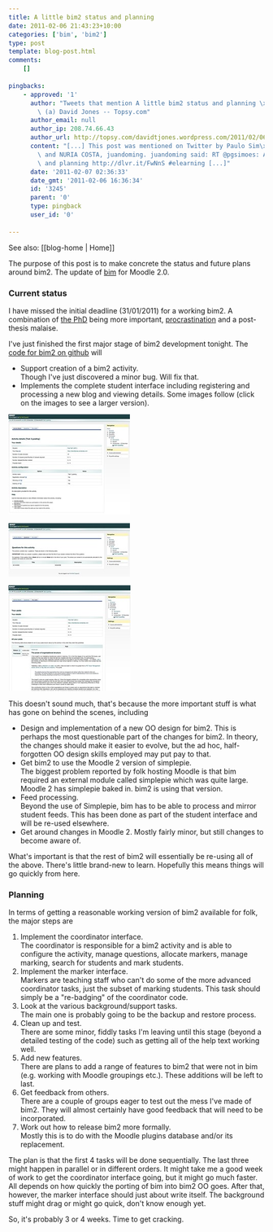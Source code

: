 ```yaml
---
title: A little bim2 status and planning
date: 2011-02-06 21:43:23+10:00
categories: ['bim', 'bim2']
type: post
template: blog-post.html
comments:
    []
    
pingbacks:
    - approved: '1'
      author: "Tweets that mention A little bim2 status and planning \xAB The Weblog of\
        \ (a) David Jones -- Topsy.com"
      author_email: null
      author_ip: 208.74.66.43
      author_url: http://topsy.com/davidtjones.wordpress.com/2011/02/06/a-little-bim2-status-and-planning/?utm_source=pingback&utm_campaign=L2
      content: "[...] This post was mentioned on Twitter by Paulo Sim\xF5es, David Jones\
        \ and NURIA COSTA, juandoming. juandoming said: RT @pgsimoes: A little bim2 status\
        \ and planning http://dlvr.it/FwNnS #elearning [...]"
      date: '2011-02-07 02:36:33'
      date_gmt: '2011-02-06 16:36:34'
      id: '3245'
      parent: '0'
      type: pingback
      user_id: '0'
    
---
```


See also: [[blog-home | Home]]

The purpose of this post is to make concrete the status and future plans around bim2. The update of [bim](/blog2/research/bam-blog-aggregation-management/) for Moodle 2.0.

### Current status

I have missed the initial deadline (31/01/2011) for a working bim2. <excuses>A combination of [the PhD](/blog2/research/phd-thesis/) being more important, [procrastination](http://www.amazon.com/Girl-Dragon-Tattoo-Stieg-Larsson/dp/0307454541/) and a post-thesis malaise.</excuses>

I've just finished the first major stage of bim2 development tonight. The [code for bim2 on github](http://github.com/djplaner/bim2) will

- Support creation of a bim2 activity.  
    Though I've just discovered a minor bug. Will fix that.
- Implements the complete student interface including registering and processing a new blog and viewing details. Some images follow (click on the images to see a larger version).

[![Activity details](images/5420817243_8d2744874c_m.jpg)](http://www.flickr.com/photos/david_jones/5420817243/ "Activity details by David T Jones, on Flickr")

[![Questions](images/5420817593_50536864c3_m.jpg)](http://www.flickr.com/photos/david_jones/5420817593/ "Questions by David T Jones, on Flickr")

[![Posts](images/5421424240_a0ec5d67ee_m.jpg)](http://www.flickr.com/photos/david_jones/5421424240/ "Posts by David T Jones, on Flickr")

This doesn't sound much, that's because the more important stuff is what has gone on behind the scenes, including

- Design and implementation of a new OO design for bim2. 
    This is perhaps the most questionable part of the changes for bim2. In theory, the changes should make it easier to evolve, but the ad hoc, half-forgotten OO design skills employed may put pay to that.
- Get bim2 to use the Moodle 2 version of simplepie.  
    The biggest problem reported by folk hosting Moodle is that bim required an external module called simplepie which was quite large. Moodle 2 has simplepie baked in. bim2 is using that version.
- Feed processing.  
    Beyond the use of Simplepie, bim has to be able to process and mirror student feeds. This has been done as part of the student interface and will be re-used elsewhere.
- Get around changes in Moodle 2. 
    Mostly fairly minor, but still changes to become aware of.

What's important is that the rest of bim2 will essentially be re-using all of the above. There's little brand-new to learn. Hopefully this means things will go quickly from here.

### Planning

In terms of getting a reasonable working version of bim2 available for folk, the major steps are

1. Implement the coordinator interface.  
    The coordinator is responsible for a bim2 activity and is able to configure the activity, manage questions, allocate markers, manage marking, search for students and mark students.
2. Implement the marker interface.  
    Markers are teaching staff who can't do some of the more advanced coordinator tasks, just the subset of marking students. This task should simply be a "re-badging" of the coordinator code.
3. Look at the various background/support tasks.  
    The main one is probably going to be the backup and restore process.
4. Clean up and test.  
    There are some minor, fiddly tasks I'm leaving until this stage (beyond a detailed testing of the code) such as getting all of the help text working well.
5. Add new features.  
    There are plans to add a range of features to bim2 that were not in bim (e.g. working with Moodle groupings etc.). These additions will be left to last.
6. Get feedback from others.  
    There are a couple of groups eager to test out the mess I've made of bim2. They will almost certainly have good feedback that will need to be incorporated.
7. Work out how to release bim2 more formally.  
    Mostly this is to do with the Moodle plugins database and/or its replacement.

The plan is that the first 4 tasks will be done sequentially. The last three might happen in parallel or in different orders. It might take me a good week of work to get the coordinator interface going, but it might go much faster. All depends on how quickly the porting of bim into bim2 OO goes. After that, however, the marker interface should just about write itself. The background stuff might drag or might go quick, don't know enough yet.

So, it's probably 3 or 4 weeks. Time to get cracking.